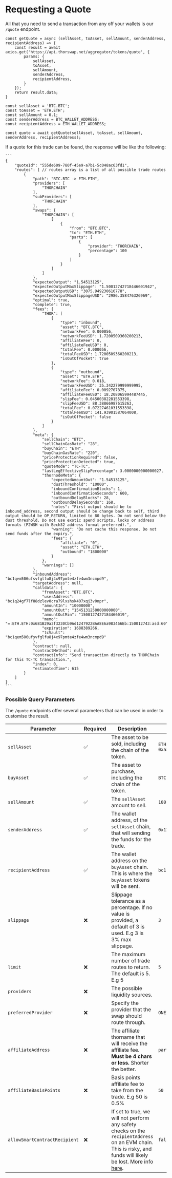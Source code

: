 # Requesting a Quote

All that you need to send a transaction from any off your wallets is our `/quote` endpoint.

```
const getQuote = async (sellAsset, toAsset, sellAmount, senderAddress, recipientAddress) => {
    const result = await axios.get('https://api.thorswap.net/aggregator/tokens/quote', {
        params: {
            sellAsset,
            toAsset,
            sellAmount,
            senderAddress,
            recipientAddress,
        }
    });
    return result.data;
}

const sellAsset = 'BTC.BTC';
const toAsset = 'ETH.ETH';
const sellAmount = 0.1;
const senderAddress = BTC_WALLET_ADDRESS;
const recipientAddress = ETH_WALLET_ADDRESS;

const quote = await getQuote(sellAsset, toAsset, sellAmount, senderAddress, recipientAddress);
```

If a quote for this trade can be found, the response will be like the following:

````
```
{
    "quoteId": "555de609-780f-45e9-a7b1-5c048ac63fd1",
    "routes": [ // routes array is a list of all possible trade routes
        {
            "path": "BTC.BTC -> ETH.ETH",
            "providers": [
                "THORCHAIN"
            ],
            "subProviders": [
                "THORCHAIN"
            ],
            "swaps": {
                "THORCHAIN": [
                    [
                        {
                            "from": "BTC.BTC",
                            "to": "ETH.ETH",
                            "parts": [
                                {
                                    "provider": "THORCHAIN",
                                    "percentage": 100
                                }
                            ]
                        }
                    ]
                ]
            },
            "expectedOutput": "1.54513125",
            "expectedOutputMaxSlippage": "1.50012742718446601942",
            "expectedOutputUSD": "3075.949230616778",
            "expectedOutputMaxSlippageUSD": "2986.358476326969",
            "optimal": true,
            "complete": true,
            "fees": {
                "THOR": [
                    {
                        "type": "inbound",
                        "asset": "BTC.BTC",
                        "networkFee": 0.000056,
                        "networkFeeUSD": 1.7200509360200213,
                        "affiliateFee": 0,
                        "affiliateFeeUSD": 0,
                        "totalFee": 0.000056,
                        "totalFeeUSD": 1.7200509360200213,
                        "isOutOfPocket": true
                    },
                    {
                        "type": "outbound",
                        "asset": "ETH.ETH",
                        "networkFee": 0.018,
                        "networkFeeUSD": 35.342279999999995,
                        "affiliateFee": 0.0092707875,
                        "affiliateFeeUSD": 18.208065994487445,
                        "slipFee": 0.04500382281553398,
                        "slipFeeUSD": 88.38866987615263,
                        "totalFee": 0.07227461031553398,
                        "totalFeeUSD": 141.93901587064008,
                        "isOutOfPocket": false
                    }
                ]
            },
            "meta": {
                "sellChain": "BTC",
                "sellChainGasRate": "28",
                "buyChain": "ETH",
                "buyChainGasRate": "220",
                "priceProtectionRequired": false,
                "priceProtectionDetected": true,
                "quoteMode": "TC-TC",
                "lastLegEffectiveSlipPercentage": 3.0000000000000027,
                "thornodeMeta": {
                    "expectedAmountOut": "1.54513125",
                    "dustThreshold": "10000",
                    "inboundConfirmationBlocks": 1,
                    "inboundConfirmationSeconds": 600,
                    "outboundDelayBlocks": 28,
                    "outboundDelaySeconds": 168,
                    "notes": "First output should be to inbound_address, second output should be change back to self, third output should be OP_RETURN, limited to 80 bytes. Do not send below the dust threshold. Do not use exotic spend scripts, locks or address formats (P2WSH with Bech32 address format preferred).",
                    "warning": "Do not cache this response. Do not send funds after the expiry.",
                    "fees": {
                        "affiliate": "0",
                        "asset": "ETH.ETH",
                        "outbound": "1800000"
                    }
                },
                "warnings": []
            },
            "inboundAddress": "bc1qem506ufsvfglfu8j4x97pmte4zfe4wm3ncmpd9",
            "targetAddress": null,
            "calldata": {
                "fromAsset": "BTC.BTC",
                "userAddress": "bc1q24gf7lf88dzlev0cra79lxshsk407xqj3v0npr",
                "amountIn": "10000000",
                "amountOut": "1545131250000000000",
                "amountOutMin": "1500127427184466019",
                "memo": "=:ETH.ETH:0x681B29a3f3230Cb9Ad1247922BAA8E6a983466Eb:150012743:asd:60",
                "expiration": 1688389266,
                "tcVault": "bc1qem506ufsvfglfu8j4x97pmte4zfe4wm3ncmpd9"
            },
            "contract": null,
            "contractMethod": null,
            "contractInfo": "Send transaction directly to THORChain for this TC-TC transaction.",
            "index": 0,
            "estimatedTime": 615
        }
    ]
}
```
````

### Possible Query Parameters

The `/quote` endpoints offer several parameters that can be used in order to customise the result.

| Parameter                     | Required | Description                                                                                                                                                                                                                                     | Example                                               |
| ----------------------------- | -------- | ----------------------------------------------------------------------------------------------------------------------------------------------------------------------------------------------------------------------------------------------- | ----------------------------------------------------- |
| `sellAsset`                   | ✅        | The asset to be sold, including the chain of the token.                                                                                                                                                                                         | `ETH.THOR-0xa5f2211b9b8170f694421f2046281775e8468044` |
| `buyAsset`                    | ✅        | The asset to purchase, including the chain of the token.                                                                                                                                                                                        | `BTC.BTC`                                             |
| `sellAmount`                  | ✅        | The `sellAsset` amount to sell.                                                                                                                                                                                                                 | `100`                                                 |
| `senderAddress`               | ✅        | The wallet address, of the `sellAsset` chain, that will sending the funds for the trade.                                                                                                                                                        | `0x123...`                                            |
| `recipientAddress`            | ✅        | The wallet address on the `buyAsset` chain. This is where the `buyAsset` tokens will be sent.                                                                                                                                                   | `bc1...`                                              |
| `slippage`                    | ❌        | Slippage tolerance as a percentage. If no value is provided, a default of 3 is used. E.g 3 is 3% max slippage.                                                                                                                                  | `3`                                                   |
| `limit`                       | ❌        | The maximum number of trade routes to return. The default is 5. E.g 5                                                                                                                                                                           | `5`                                                   |
| `providers`                   | ❌        | The possible liquidity sources.                                                                                                                                                                                                                 |                                                       |
| `preferredProvider`           | ❌        | Specify the provider that the swap should route through.                                                                                                                                                                                        | `ONEINCH`                                             |
| `affiliateAddress`            | ❌        | The affiliate thorname that will receive the affiliate fee. **Must be 4 chars or less.** Shorter the better.                                                                                                                                   | `partner1`                                            |
| `affiliateBasisPoints`        | ❌        | Basis points affiliate fee to take from the trade. E.g 50 is 0.5%                                                                                                                                                                               | `50`                                                  |
| `allowSmartContractRecipient` | ❌        | If set to true, we will not perform any safety checks on the `recipientAddress` on an EVM chain. This is risky, and funds will likely be lost. More info [here](https://docs.thorswap.net/aggregation-api/pathfinder#smart-contract-addresses). | `false`                                               |

